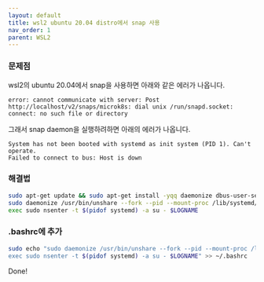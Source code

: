 ```yaml
---
layout: default
title: wsl2 ubuntu 20.04 distro에서 snap 사용
nav_order: 1
parent: WSL2
---
```

                

### 문제점
wsl2의 ubuntu 20.04에서 snap을 사용하면 아래와 같은 에러가 나옵니다.

```
error: cannot communicate with server: Post http://localhost/v2/snaps/microk8s: dial unix /run/snapd.socket: connect: no such file or directory
```

그래서 snap daemon을 실행하려하면 아래의 에러가 나옵니다.

```
System has not been booted with systemd as init system (PID 1). Can't operate.
Failed to connect to bus: Host is down
```

### 해결법
```sh
sudo apt-get update && sudo apt-get install -yqq daemonize dbus-user-session fontconfig
sudo daemonize /usr/bin/unshare --fork --pid --mount-proc /lib/systemd/systemd --system-unit=basic.target
exec sudo nsenter -t $(pidof systemd) -a su - $LOGNAME
```

### .bashrc에 추가
```sh
sudo echo "sudo daemonize /usr/bin/unshare --fork --pid --mount-proc /lib/systemd/systemd --system-unit=basic.target
exec sudo nsenter -t $(pidof systemd) -a su - $LOGNAME" >> ~/.bashrc
```


Done!
